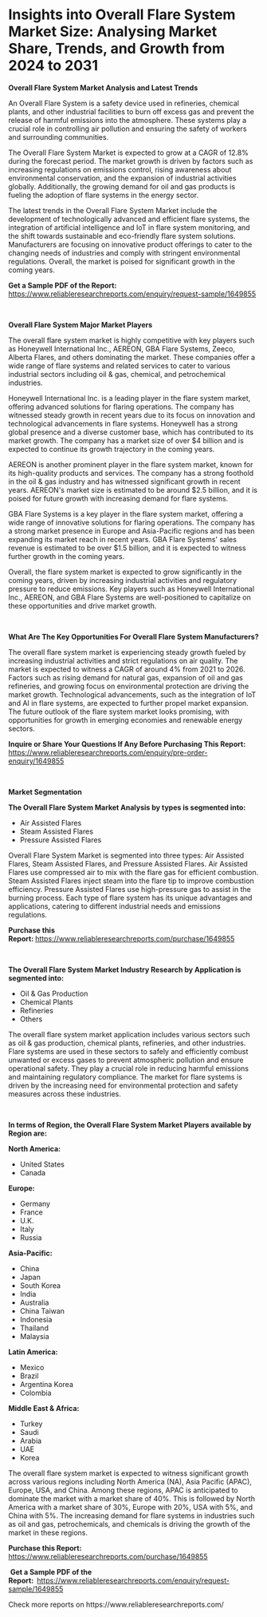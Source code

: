 <p><h1>Insights into Overall Flare System Market Size: Analysing Market Share, Trends, and Growth from 2024 to 2031</h1></p><p><strong>Overall Flare System Market Analysis and Latest Trends</strong></p>
<p><p>An Overall Flare System is a safety device used in refineries, chemical plants, and other industrial facilities to burn off excess gas and prevent the release of harmful emissions into the atmosphere. These systems play a crucial role in controlling air pollution and ensuring the safety of workers and surrounding communities.</p><p>The Overall Flare System Market is expected to grow at a CAGR of 12.8% during the forecast period. The market growth is driven by factors such as increasing regulations on emissions control, rising awareness about environmental conservation, and the expansion of industrial activities globally. Additionally, the growing demand for oil and gas products is fueling the adoption of flare systems in the energy sector.</p><p>The latest trends in the Overall Flare System Market include the development of technologically advanced and efficient flare systems, the integration of artificial intelligence and IoT in flare system monitoring, and the shift towards sustainable and eco-friendly flare system solutions. Manufacturers are focusing on innovative product offerings to cater to the changing needs of industries and comply with stringent environmental regulations. Overall, the market is poised for significant growth in the coming years.</p></p>
<p><strong>Get a Sample PDF of the Report:&nbsp;</strong> <a href="https://www.reliableresearchreports.com/enquiry/request-sample/1649855">https://www.reliableresearchreports.com/enquiry/request-sample/1649855</a></p>
<p>&nbsp;</p>
<p><strong>Overall Flare System Major Market Players</strong></p>
<p><p>The overall flare system market is highly competitive with key players such as Honeywell International Inc., AEREON, GBA Flare Systems, Zeeco, Alberta Flares, and others dominating the market. These companies offer a wide range of flare systems and related services to cater to various industrial sectors including oil & gas, chemical, and petrochemical industries.</p><p>Honeywell International Inc. is a leading player in the flare system market, offering advanced solutions for flaring operations. The company has witnessed steady growth in recent years due to its focus on innovation and technological advancements in flare systems. Honeywell has a strong global presence and a diverse customer base, which has contributed to its market growth. The company has a market size of over $4 billion and is expected to continue its growth trajectory in the coming years.</p><p>AEREON is another prominent player in the flare system market, known for its high-quality products and services. The company has a strong foothold in the oil & gas industry and has witnessed significant growth in recent years. AEREON's market size is estimated to be around $2.5 billion, and it is poised for future growth with increasing demand for flare systems.</p><p>GBA Flare Systems is a key player in the flare system market, offering a wide range of innovative solutions for flaring operations. The company has a strong market presence in Europe and Asia-Pacific regions and has been expanding its market reach in recent years. GBA Flare Systems' sales revenue is estimated to be over $1.5 billion, and it is expected to witness further growth in the coming years.</p><p>Overall, the flare system market is expected to grow significantly in the coming years, driven by increasing industrial activities and regulatory pressure to reduce emissions. Key players such as Honeywell International Inc., AEREON, and GBA Flare Systems are well-positioned to capitalize on these opportunities and drive market growth.</p></p>
<p>&nbsp;</p>
<p><strong>What Are The Key Opportunities For Overall Flare System Manufacturers?</strong></p>
<p><p>The overall flare system market is experiencing steady growth fueled by increasing industrial activities and strict regulations on air quality. The market is expected to witness a CAGR of around 4% from 2021 to 2026. Factors such as rising demand for natural gas, expansion of oil and gas refineries, and growing focus on environmental protection are driving the market growth. Technological advancements, such as the integration of IoT and AI in flare systems, are expected to further propel market expansion. The future outlook of the flare system market looks promising, with opportunities for growth in emerging economies and renewable energy sectors.</p></p>
<p><strong>Inquire or Share Your Questions If Any Before Purchasing This Report:</strong> <a href="https://www.reliableresearchreports.com/enquiry/pre-order-enquiry/1649855">https://www.reliableresearchreports.com/enquiry/pre-order-enquiry/1649855</a></p>
<p>&nbsp;</p>
<p><strong>Market Segmentation</strong></p>
<p><strong>The Overall Flare System Market Analysis by types is segmented into:</strong></p>
<p><ul><li>Air Assisted Flares</li><li>Steam Assisted Flares</li><li>Pressure Assisted Flares</li></ul></p>
<p><p>Overall Flare System Market is segmented into three types: Air Assisted Flares, Steam Assisted Flares, and Pressure Assisted Flares. Air Assisted Flares use compressed air to mix with the flare gas for efficient combustion. Steam Assisted Flares inject steam into the flare tip to improve combustion efficiency. Pressure Assisted Flares use high-pressure gas to assist in the burning process. Each type of flare system has its unique advantages and applications, catering to different industrial needs and emissions regulations.</p></p>
<p><strong>Purchase this Report:&nbsp;</strong><a href="https://www.reliableresearchreports.com/purchase/1649855">https://www.reliableresearchreports.com/purchase/1649855</a></p>
<p>&nbsp;</p>
<p><strong>The Overall Flare System Market Industry Research by Application is segmented into:</strong></p>
<p><ul><li>Oil & Gas Production</li><li>Chemical Plants</li><li>Refineries</li><li>Others</li></ul></p>
<p><p>The overall flare system market application includes various sectors such as oil & gas production, chemical plants, refineries, and other industries. Flare systems are used in these sectors to safely and efficiently combust unwanted or excess gases to prevent atmospheric pollution and ensure operational safety. They play a crucial role in reducing harmful emissions and maintaining regulatory compliance. The market for flare systems is driven by the increasing need for environmental protection and safety measures across these industries.</p></p>
<p>&nbsp;</p>
<p><strong>In terms of Region, the Overall Flare System Market Players available by Region are:</strong></p>
<p>
    <p> <strong> North America: </strong>
        <ul>
            <li>United States</li>
            <li>Canada</li>
        </ul>
        </p> 
    <p> <strong> Europe: </strong>
        <ul>
            <li>Germany</li>
            <li>France</li>
            <li>U.K.</li>
            <li>Italy</li>
            <li>Russia</li>
        </ul>
        </p> 
    <p> <strong> Asia-Pacific: </strong>
        <ul>
            <li>China</li>
            <li>Japan</li>
            <li>South Korea</li>
            <li>India</li>
            <li>Australia</li>
            <li>China Taiwan</li>
            <li>Indonesia</li>
            <li>Thailand</li>
            <li>Malaysia</li>
        </ul>
        </p> 
    <p> <strong> Latin America: </strong>
        <ul>
            <li>Mexico</li>
            <li>Brazil</li>
            <li>Argentina Korea</li>
            <li>Colombia</li>
        </ul>
        </p> 
    <p> <strong> Middle East & Africa: </strong>
        <ul>
            <li>Turkey</li>
            <li>Saudi</li>
            <li>Arabia</li>
            <li>UAE</li>
            <li>Korea</li>
        </ul>
    </p>
    </p>
<p><p>The overall flare system market is expected to witness significant growth across various regions including North America (NA), Asia Pacific (APAC), Europe, USA, and China. Among these regions, APAC is anticipated to dominate the market with a market share of 40%. This is followed by North America with a market share of 30%, Europe with 20%, USA with 5%, and China with 5%. The increasing demand for flare systems in industries such as oil and gas, petrochemicals, and chemicals is driving the growth of the market in these regions.</p></p>
<p><strong>Purchase this Report: </strong><a href="https://www.reliableresearchreports.com/purchase/1649855">https://www.reliableresearchreports.com/purchase/1649855</a></p>
<p>&nbsp;<strong>Get a Sample PDF of the Report:&nbsp;&nbsp;</strong><a href="https://www.reliableresearchreports.com/enquiry/request-sample/1649855">https://www.reliableresearchreports.com/enquiry/request-sample/1649855</a></p>
<p><strong></strong></p>
<p>Check more reports on https://www.reliableresearchreports.com/</p>